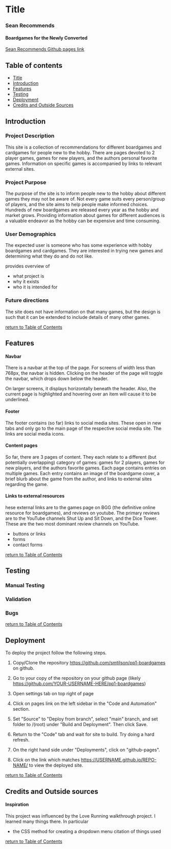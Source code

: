 # Title <a name="title"></a>
### Sean Recommends
#### Boardgames for the Newly Converted
[Sean Recommends Github pages link](https://smtilson.github.io/pp1-boardgames/index.html)

## Table of contents <a name="toc"></a>

- [Title](#title)
- [Introduction](#intro)
- [Features](#features)
- [Testing](#testing)
- [Deployment](#deployment)
- [Credits and Outside Sources](#credits)

## Introduction <a name="intro"></a>
### Project Description
This site is a collection of recommendations for different boardgames and cardgames for people new to the hobby. There are pages devoted to 2 player games, games for new players, and the authors personal favorite games. Information on specific games is accompanied by links to relevant external sites. 
<!-- the below feaeture has not let been added. It will likely be the last feature, if at all.
There is also a page of links to external resources relevant to the hobby.
-->
### Project Purpose
The purpose of the site is to inform people new to the hobby about different games they may not be aware of. Not every game suits every person/group of players, and the site aims to help people make informed choices. Hundreds of new boardgames are released every year as the hobby and market grows. Providing information about games for different audiences is a valuable endeavor as the hobby can be expensive and time consuming.

### User Demographics
The expected user is someone who has some experience with hobby boardgames and cardgames. They are interested in trying new games and determining what they do and do not like.

provides overview of
- what project is
- why it exists
- who it is intended for
### Future directions
The site does not have information on that many games, but the design is such that it can be extended to include details of many other games.

[return to Table of Contents](#toc)

## Features <a name="features"></a>
#### Navbar
There is a navbar at the top of the page. For screens of width less than 768px, the navbar is hidden. Clicking on the header of the page will toggle the navbar, which drops down below the header.

On larger screens, it displays horizontally beneath the header. Also, the current page is highlighted and hovering over an item will cause it to be underlined.

#### Footer
The footer contains (so far) links to social media sites. These open in new tabs and only go to the main page of the respective social media site. The links are social media icons.

#### Content pages
So far, there are 3 pages of content. They each relate to a different (but potentially overlapping) category of games: games for 2 players, games for new players, and the authors favorite games. Each page contains entries on multiple games. Each entry contains an image of the boardgame cover, a brief blurb about the game from the author, and links to external sites regarding the game.

#### Links to external resources
hese external links are to the games page on BGG (the definitive online resource for boardgames), and reviews on youtube. The primary reviews are to the YouTube channels Shut Up and Sit Down, and the Dice Tower. These are the two most dominant review channels on YouTube.

- buttons or links
- forms
- contact forms

[return to Table of Contents](#toc)

## Testing <a name="testing"></a>
### Manual Testing
### Validation
### Bugs

[return to Table of Contents](#toc)

## Deployment <a name="deployment"></a>
To deploy the project follow the following steps.

1. Copy/Clone the repository https://github.com/smtilson/pp1-boardgames on github.

2. Go to your copy of the repository on your github page (likely https://github.com/YOUR-USERNAME-HERE/pp1-boardgames)

3. Open settings tab on top right of page

4. Click on pages link on the left sidebar in the "Code and Automation" section.

5. Set "Source" to "Deploy from branch", select "main" branch, and set folder to /(root) under "Build and Deployment". Then click Save.

6. Return to the "Code" tab and wait for site to build. Try doing a hard refresh.

7. On the right hand side under "Deployments", click on "github-pages".

8. Click on the link which matches https://USERNAME.github.io/REPO-NAME/ to view the deployed site.

[return to Table of Contents](#toc)

## Credits and Outside sources <a name="credits"></a>

#### Inspiration
This project was influenced by the Love Running walkthrough project. I learned many things there.
In particular
- the CSS method for creating a dropdown menu
citation of things used

[return to Table of Contents](#toc)